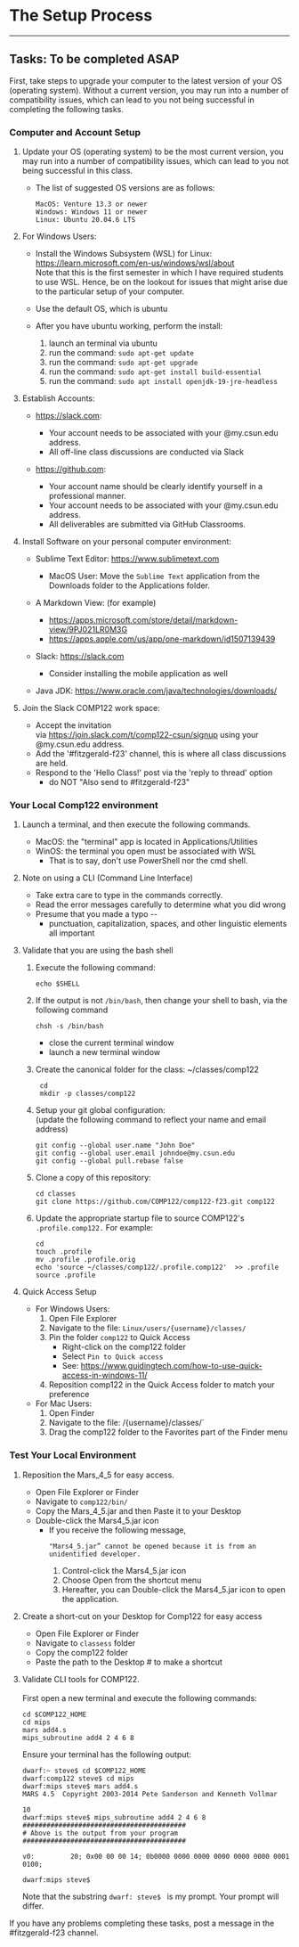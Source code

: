# The Setup Process
---
## Tasks: To be completed ASAP
  First, take steps to upgrade your computer to the latest version of your OS (operating system).  Without a current version, you may run into a number of compatibility issues, which can lead to you not being successful in completing the following tasks. 


### Computer and Account Setup  
  1. Update your OS (operating system) to be the most current version, you may run into a number of compatibility issues, which can lead to you not being successful in this class.
     - The list of suggested OS versions are as follows:
       ```
       MacOS: Venture 13.3 or newer
       Windows: Windows 11 or newer
       Linux: Ubuntu 20.04.6 LTS
       ```

  1. For Windows Users:
     - Install the Windows Subsystem (WSL) for Linux: https://learn.microsoft.com/en-us/windows/wsl/about <br>
     Note that this is the first semester in which I have required students to use WSL.  Hence, be on the lookout for issues that might arise due to the particular setup of your computer.

     - Use the default OS, which is ubuntu

     - After you have ubuntu working, perform the install:
       1. launch an terminal via ubuntu
       1. run the command:  `sudo apt-get update`
       1. run the command:  `sudo apt-get upgrade`
       1. run the command:  `sudo apt-get install build-essential`
       1. run the command:  `sudo apt install openjdk-19-jre-headless` 


  1. Establish Accounts:
     - https://slack.com: 
       - Your account needs to be associated with your @my.csun.edu address.
       - All off-line class discussions are conducted via Slack

     - https://github.com: 
       - Your account name should be clearly identify yourself in a professional manner.
       - Your account needs to be associated with your @my.csun.edu address.
       - All deliverables are submitted via GitHub Classrooms.

  1. Install Software on your personal computer environment:
     - Sublime Text Editor: https://www.sublimetext.com
       - MacOS User: Move the `Sublime Text` application from the Downloads folder to the Applications folder.

     - A Markdown View: (for example)
       - https://apps.microsoft.com/store/detail/markdown-view/9PJ021LR0M3G
       - https://apps.apple.com/us/app/one-markdown/id1507139439
     - Slack: https://slack.com  <br />   
       * Consider installing the mobile application as well
     - Java JDK: https://www.oracle.com/java/technologies/downloads/



  1. Join the Slack COMP122 work space:
     - Accept the invitation <br/> via https://join.slack.com/t/comp122-csun/signup using your @my.csun.edu address.
     - Add the '#fitzgerald-f23' channel, this is where all class discussions are held.
     - Respond to the 'Hello Class!' post via the 'reply to thread' option 
       - do NOT "Also send to #fitzgerald-f23"


### Your Local Comp122 environment
  1. Launch a terminal, and then execute the following commands.
     - MacOS: the "terminal" app is located in Applications/Utilities
     - WinOS: the terminal you open must be associated with WSL
       * That is to say, don't use PowerShell nor the cmd shell.

  1. Note on using a CLI (Command Line Interface)
     - Take extra care to type in the commands correctly.  
     - Read the error messages carefully to determine what you did wrong
     - Presume that you made a typo -- 
       - punctuation, capitalization, spaces, and other linguistic elements all important


  1. Validate that you are using the bash shell

     1. Execute the following command:
        ```
        echo $SHELL
        ```
     1. If the output is not `/bin/bash`, then change your shell to bash, via the following command
        ```
        chsh -s /bin/bash
        ```
        - close the current terminal window
        - launch a new terminal window

     1. Create the canonical folder for the class: \~/classes/comp122 
        ```
         cd
         mkdir -p classes/comp122
         ```
     1. Setup your git global configuration: <br />
        (update the following command to reflect your name and email address)
        ```
        git config --global user.name "John Doe"
        git config --global user.email johndoe@my.csun.edu
        git config --global pull.rebase false 
        ```

     1. Clone a copy of this repository:
        ```
        cd classes
        git clone https://github.com/COMP122/comp122-f23.git comp122
        ```
     1. Update the appropriate startup file to source COMP122's `.profile.comp122.`   For example:
        ```
        cd
        touch .profile
        mv .profile .profile.orig
        echo 'source ~/classes/comp122/.profile.comp122'  >> .profile
        source .profile
        ```

  1. Quick Access Setup
     *  For Windows Users:
        1. Open File Explorer
        1. Navigate to the file:  `Linux/users/{username}/classes/`
        1. Pin the folder `comp122` to Quick Access
           - Right-click on the comp122 folder
           - Select `Pin to Quick access`
           - See: https://www.guidingtech.com/how-to-use-quick-access-in-windows-11/
        1. Reposition comp122 in the Quick Access folder to match your preference
      * For Mac Users:
        1. Open Finder
        1. Navigate to the file:  /{username}/classes/`
        1. Drag the comp122 folder to the Favorites part of the Finder menu

### Test Your Local Environment

  1. Reposition the Mars_4_5 for easy access.
     - Open File Explorer or Finder
     - Navigate to `comp122/bin/`
     - Copy the Mars_4_5.jar and then Paste it to your Desktop
     - Double-click the Mars4_5.jar icon
       - If you receive the following message, 
         ```
         "Mars4_5.jar” cannot be opened because it is from an unidentified developer.
         ```
         1. Control-click the Mars4_5.jar icon
         1. Choose Open from the shortcut menu
         1. Hereafter, you can Double-click the Mars4_5.jar icon to open the application.

  1. Create a short-cut on your Desktop for Comp122 for easy access
     - Open File Explorer or Finder
     - Navigate to `classess` folder
     - Copy the comp122 folder
     - Paste the path to the Desktop # to make a shortcut


  1. Validate CLI tools for COMP122.<br/>  
     First open a new terminal and execute the following commands:
     ```
     cd $COMP122_HOME
     cd mips
     mars add4.s
     mips_subroutine add4 2 4 6 8
     ```
     
     Ensure your terminal has the following output:
     ```
     dwarf:~ steve$ cd $COMP122_HOME
     dwarf:comp122 steve$ cd mips
     dwarf:mips steve$ mars add4.s
     MARS 4.5  Copyright 2003-2014 Pete Sanderson and Kenneth Vollmar
     
     10
     dwarf:mips steve$ mips_subroutine add4 2 4 6 8
     #########################################
     # Above is the output from your program
     #########################################

     v0:         20; 0x00 00 00 14; 0b0000 0000 0000 0000 0000 0000 0001 0100;
     
     dwarf:mips steve$ 
     ```
     Note that the substring `dwarf: steve$ ` is my prompt. Your prompt will differ.

If you have any problems completing these tasks, post a message in the #fitzgerald-f23 channel.



